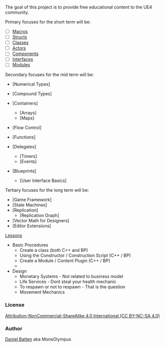 The goal of this project is to provide free educational content to the UE4 community.

Primary focuses for the short term will be:
- [ ] [Macros](References/Macros.md)
- [ ] [Structs](References/Structs.md)
- [ ] [Classes](References/Classes.md)
- [ ] [Actors](References/Actors.md)
- [ ] [Components](References/Components.md)
- [ ] [Interfaces](References/Interfaces.md)
- [ ] [Modules](References/Modules.md)

Secondary focuses for the mid term will be:
* [Numerical Types]
* [Compound Types]
* [Containers]
  * [Arrays}
  * [Maps]
* [Flow Control]
* [Functions]
* [Delegates]
  * [Timers]
  * [Events]

* [Blueprints]
  * [User Interface Basics]

Tertiary focuses for the long term will be:
* [Game Framework]
* [State Machines]
* [Replication]
  * [Replication Graph]
* [Vector Math for Designers]
* [Editor Extensions]

[Lessons](Lessons/Contents.md)
* Basic Procedures
  * Create a class (both C++ and BP)
  * Using the Constructor / Construction Script (C++ / BP)
  * Create a Module / Content Plugin (C++ / BP)
  * 
* Design
  * Monetary Systems - Not related to business model
  * Life Services - Dont steal your health mechanic
  * To respawn or not to respawn - That is the question
  * Movement Mechanics

### License
[Attribution-NonCommercial-ShareAlike 4.0 International (CC BY-NC-SA 4.0)](https://creativecommons.org/licenses/by-nc-sa/4.0/)

### Author
[Daniel Batten](https://www.linkedin.com/in/danielbatten/) aka MonsOlympus
